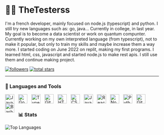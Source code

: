 # 🏄‍♂️ TheTesterss

I'm a french developer, mainly focused on node.js (typescript) and python. I still try new languages such as: go, java... Currently in college, in last year. My goal is to become a data scientist or work on quantum compunter. Currently working on my own interpreted language (from typescript), not to make it popular, but only to train my skills and maybe increase them a way more. I started coding on June 2022 on replit, making my first programs. I learned html, css, javascript and started node.js to make rest apis. I still use them and continue making project.

<p align="left">
    <a href="https://github.com/TheTesterss?tab=followers">
        <img alt="followers" title="Follow me on Github" src="https://custom-icon-badges.demolab.com/github/followers/TheTesterss?color=236ad3&labelColor=1155ba&style=for-the-badge&logo=person-add&label=Follow&logoColor=white"/></a>
    <a href="https://github.com/TheTesterss?tab=repositories&sort=stargazers">
        <img alt="total stars" title="Total stars on GitHub" src="https://custom-icon-badges.demolab.com/github/stars/TheTesterss?color=55960c&style=for-the-badge&labelColor=488207&logo=star"/></a>
</p>

---

### 🧰 Languages and Tools

<img align="left" alt="Java" width="30px" style="padding-right:10px;" src="https://cdn.jsdelivr.net/gh/devicons/devicon/icons/java/java-original.svg"/>
<img align="left" alt="Go" width="30px" style="padding-right:10px;" src="https://cdn.jsdelivr.net/gh/devicons/devicon/icons/go/go-original.svg" />
<img align="left" alt="TypeScript" width="30px" style="padding-right:10px;" src="https://cdn.jsdelivr.net/gh/devicons/devicon/icons/typescript/typescript-plain.svg" />
<img align="left" alt="Git" width="30px" style="padding-right:10px;" src="https://cdn.jsdelivr.net/gh/devicons/devicon/icons/git/git-original.svg" />
<img align="left" alt="HTML" width="30px" style="padding-right:10px;" src="https://cdn.jsdelivr.net/gh/devicons/devicon/icons/html5/html5-plain.svg" />
<img align="left" alt="CSS" width="30px" style="padding-right:10px;" src="https://cdn.jsdelivr.net/gh/devicons/devicon/icons/css3/css3-plain.svg" />
<img align="left" alt="JavaScript" width="30px" style="padding-right:10px;" src="https://cdn.jsdelivr.net/gh/devicons/devicon/icons/javascript/javascript-plain.svg" />
<img align="left" alt="React" width="30px" style="padding-right:10px;" src="https://cdn.jsdelivr.net/gh/devicons/devicon/icons/react/react-original.svg" />
<img align="left" alt="NodeJS" width="30px" style="padding-right:10px;" src="https://cdn.jsdelivr.net/gh/devicons/devicon/icons/nodejs/nodejs-original.svg" />
<img align="left" alt="Python" width="30px" style="padding-right:10px;" src="https://cdn.jsdelivr.net/gh/devicons/devicon/icons/python/python-plain.svg" />
<img align="left" alt="GitHub" width="30px" style="padding-right:10px;" src="https://cdn.jsdelivr.net/gh/devicons/devicon/icons/github/github-original.svg" />
<img align="left" alt="Bash" width="30px" style="padding-right:10px;" src="https://cdn.jsdelivr.net/gh/devicons/devicon/icons/bash/bash-original.svg" />
<br />

#

### 📊 Stats

<img src="https://github-readme-stats.vercel.app/api/top-langs/?username=TheTesterss&layout=pie&theme=radical" alt="Top Languages" />



<!-- ![GitHub Streak](https://streak-stats.demolab.com?user=ForrestKnight&theme=gruvbox&border_radius=4.5) -->
